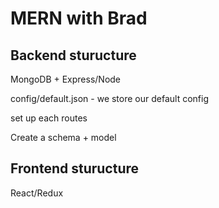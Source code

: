 # MERN with Brad

## Backend sturucture

MongoDB + Express/Node

config/default.json - we store our default config

set up each routes 

Create a schema + model

## Frontend sturucture

React/Redux